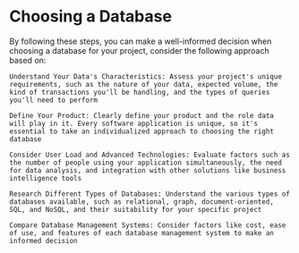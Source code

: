 # Choosing a Database

By following these steps, you can make a well-informed decision when choosing a database for your project, consider the following approach based on:

    Understand Your Data's Characteristics: Assess your project's unique requirements, such as the nature of your data, expected volume, the kind of transactions you'll be handling, and the types of queries you'll need to perform

    Define Your Product: Clearly define your product and the role data will play in it. Every software application is unique, so it's essential to take an individualized approach to choosing the right database

    Consider User Load and Advanced Technologies: Evaluate factors such as the number of people using your application simultaneously, the need for data analysis, and integration with other solutions like business intelligence tools

    Research Different Types of Databases: Understand the various types of databases available, such as relational, graph, document-oriented, SQL, and NoSQL, and their suitability for your specific project

    Compare Database Management Systems: Consider factors like cost, ease of use, and features of each database management system to make an informed decision
